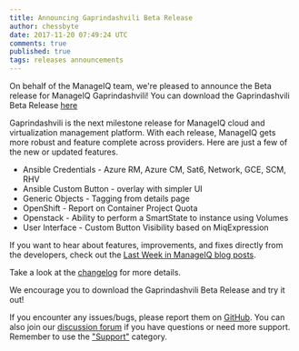 ```yaml
---
title: Announcing Gaprindashvili Beta Release
author: chessbyte
date: 2017-11-20 07:49:24 UTC
comments: true
published: true
tags: releases announcements
---
```


On behalf of the ManageIQ team, we're pleased to announce the Beta release for ManageIQ Gaprindashvili! You can download the Gaprindashvili Beta Release [here](http://manageiq.org/download/)

Gaprindashvili is the next milestone release for ManageIQ cloud and virtualization management platform. With each release, ManageIQ gets more robust and feature complete across providers. Here are just a few of the new or updated features.

* Ansible Credentials - Azure RM, Azure CM, Sat6, Network, GCE, SCM, RHV
* Ansible Custom Button - overlay with simpler UI
* Generic Objects - Tagging from details page
* OpenShift - Report on Container Project Quota
* Openstack - Ability to perform a SmartState to instance using Volumes
* User Interface - Custom Button Visibility based on MiqExpression

If you want to hear about features, improvements, and fixes directly from the developers, check out the [Last Week in ManageIQ blog posts](http://manageiq.org/blog/tags/LWIMIQ/).

Take a look at the [changelog](https://github.com/ManageIQ/manageiq/blob/gaprindashvili/CHANGELOG.md/) for more details.

We encourage you to download the Gaprindashvili Beta Release and try it out!


If you encounter any issues/bugs, please report them on [GitHub](https://github.com/ManageIQ/manageiq/issues). You can also join our [discussion forum](http://talk.manageiq.org/) if you have questions or need more support. Remember to use the ["Support"](http://talk.manageiq.org/c/support) category.
